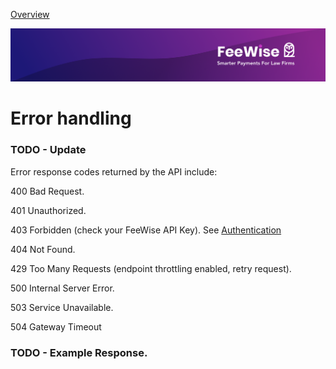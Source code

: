 [ Overview](./README.md)

![plot](./images/linkedin.png)

# Error handling

### TODO - Update
Error response codes returned by the API include:

400 Bad Request.

401 Unauthorized.

403 Forbidden (check your FeeWise API Key). See [Authentication](./AUTHENTICATION.md)

404 Not Found.

429 Too Many Requests (endpoint throttling enabled, retry request).

500 Internal Server Error.

503 Service Unavailable.

504 Gateway Timeout

### TODO - Example Response.
